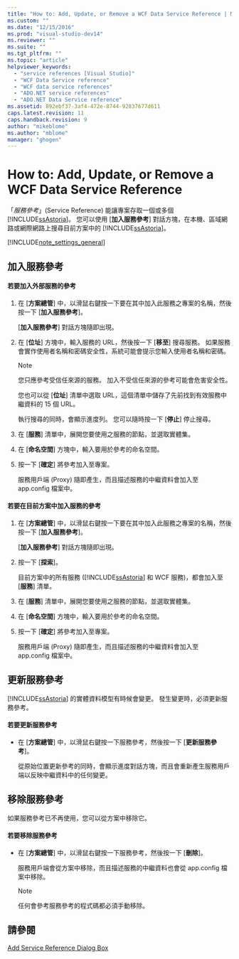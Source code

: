```yaml
---
title: "How to: Add, Update, or Remove a WCF Data Service Reference | Microsoft Docs"
ms.custom: ""
ms.date: "12/15/2016"
ms.prod: "visual-studio-dev14"
ms.reviewer: ""
ms.suite: ""
ms.tgt_pltfrm: ""
ms.topic: "article"
helpviewer_keywords: 
  - "service references [Visual Studio]"
  - "WCF Data Service reference"
  - "WCF data service references"
  - "ADO.NET service references"
  - "ADO.NET Data Service reference"
ms.assetid: 892ebf37-3af4-472e-8744-92837677d611
caps.latest.revision: 11
caps.handback.revision: 9
author: "mikeblome"
ms.author: "mblome"
manager: "ghogen"
---
```

# How to: Add, Update, or Remove a WCF Data Service Reference
「*服務參考*」\(Service Reference\) 能讓專案存取一個或多個 [!INCLUDE[ssAstoria](../data-tools/includes/ssastoria_md.md)]。  您可以使用 \[**加入服務參考**\] 對話方塊，在本機、區域網路或網際網路上搜尋目前方案中的 [!INCLUDE[ssAstoria](../data-tools/includes/ssastoria_md.md)]。  
  
 [!INCLUDE[note_settings_general](../data-tools/includes/note_settings_general_md.md)]  
  
## 加入服務參考  
  
#### 若要加入外部服務的參考  
  
1.  在 \[**方案總管**\] 中，以滑鼠右鍵按一下要在其中加入此服務之專案的名稱，然後按一下 \[**加入服務參考**\]。  
  
     \[**加入服務參考**\] 對話方塊隨即出現。  
  
2.  在 \[**位址**\] 方塊中，輸入服務的 URL，然後按一下 \[**移至**\] 搜尋服務。  如果服務會實作使用者名稱和密碼安全性，系統可能會提示您輸入使用者名稱和密碼。  
  
    > [!NOTE]
    >  您只應參考受信任來源的服務。  加入不受信任來源的參考可能會危害安全性。  
  
     您也可以從 \[**位址**\] 清單中選取 URL，這個清單中儲存了先前找到有效服務中繼資料的 15 個 URL。  
  
     執行搜尋的同時，會顯示進度列。  您可以隨時按一下 \[**停止**\] 停止搜尋。  
  
3.  在 \[**服務**\] 清單中，展開您要使用之服務的節點，並選取實體集。  
  
4.  在 \[**命名空間**\] 方塊中，輸入要用於參考的命名空間。  
  
5.  按一下 \[**確定**\] 將參考加入至專案。  
  
     服務用戶端 \(Proxy\) 隨即產生，而且描述服務的中繼資料會加入至 app.config 檔案中。  
  
#### 若要在目前方案中加入服務的參考  
  
1.  在 \[**方案總管**\] 中，以滑鼠右鍵按一下要在其中加入此服務之專案的名稱，然後按一下 \[**加入服務參考**\]。  
  
     \[**加入服務參考**\] 對話方塊隨即出現。  
  
2.  按一下 \[**探索**\]。  
  
     目前方案中的所有服務 \([!INCLUDE[ssAstoria](../data-tools/includes/ssastoria_md.md)] 和 WCF 服務\)，都會加入至 \[**服務**\] 清單。  
  
3.  在 \[**服務**\] 清單中，展開您要使用之服務的節點，並選取實體集。  
  
4.  在 \[**命名空間**\] 方塊中，輸入要用於參考的命名空間。  
  
5.  按一下 \[**確定**\] 將參考加入至專案。  
  
     服務用戶端 \(Proxy\) 隨即產生，而且描述服務的中繼資料會加入至 app.config 檔案中。  
  
## 更新服務參考  
 [!INCLUDE[ssAstoria](../data-tools/includes/ssastoria_md.md)] 的實體資料模型有時候會變更。  發生變更時，必須更新服務參考。  
  
#### 若要更新服務參考  
  
-   在 \[**方案總管**\] 中，以滑鼠右鍵按一下服務參考，然後按一下 \[**更新服務參考**\]。  
  
     從原始位置更新參考的同時，會顯示進度對話方塊，而且會重新產生服務用戶端以反映中繼資料中的任何變更。  
  
## 移除服務參考  
 如果服務參考已不再使用，您可以從方案中移除它。  
  
#### 若要移除服務參考  
  
-   在 \[**方案總管**\] 中，以滑鼠右鍵按一下服務參考，然後按一下 \[**刪除**\]。  
  
     服務用戶端會從方案中移除，而且描述服務的中繼資料也會從 app.config 檔案中移除。  
  
    > [!NOTE]
    >  任何會參考服務參考的程式碼都必須手動移除。  
  
## 請參閱  
 [Add Service Reference Dialog Box](../Topic/Add%20Service%20Reference%20Dialog%20Box.md)